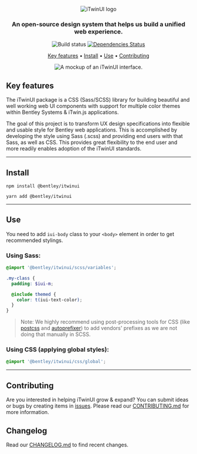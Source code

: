 <p align="center">
  <img src="https://itwinplatformcdn.azureedge.net/iTwinUI/iTwinUI-logo.png" alt="iTwinUI logo" />
</p>

<h3 align="center">An open-source design system that helps us build a unified web experience.</h3>
  
<div align="center">
  
  ![Build status](https://github.com/iTwin/iTwinUI/actions/workflows/build.yml/badge.svg?branch=main)
  [![Dependencies Status](https://status.david-dm.org/gh/dwyl/esta.svg)](https://david-dm.org/dwyl/esta)

</div>

<div align="center">
  
  [Key features](#key-features) • [Install](#install) • [Use](#use) • [Contributing](#contributing)

</div>

<p align="center">
  <img src="https://itwinplatformcdn.azureedge.net/iTwinUI/interface-mockup.png" alt="A mockup of an iTwinUI interface." />
</p>


## Key features

The iTwinUI package is a CSS (Sass/SCSS) library for building beautiful and well working web UI components with support for multiple color themes within Bentley Systems & iTwin.js applications.

The goal of this project is to transform UX design specifications into flexible and usable style for Bentley web applications. This is accomplished by developing the style using Sass (.scss) and providing end users with that Sass, as well as CSS. This provides great flexibility to the end user and more readily enables adoption of the iTwinUI standards.

---

## Install

```
npm install @bentley/itwinui
```

```
yarn add @bentley/itwinui
```

---

## Use

You need to add `iui-body` class to your `<body>` element in order to get recommended stylings.

### Using Sass:

```scss
@import '@bentley/itwinui/scss/variables';

.my-class {
  padding: $iui-m;

  @include themed {
    color: t(iui-text-color);
  }
}
```

> Note: We highly recommend using post-processing tools for CSS (like [postcss](https://www.npmjs.com/package/postcss) and [autoprefixer](https://www.npmjs.com/package/autoprefixer)) to add vendors' prefixes as we are not doing that manually in SCSS.

### Using CSS (applying global styles):

```css
@import '@bentley/itwinui/css/global';
```

---

## Contributing

Are you interested in helping iTwinUI grow & expand? You can submit ideas or bugs by creating items in [issues](https://github.com/iTwin/iTwinUI/issues).
Please read our [CONTRIBUTING.md](https://github.com/iTwin/iTwinUI/blob/main/CONTRIBUTING.md) for more information.

## Changelog

Read our [CHANGELOG.md](https://github.com/iTwin/iTwinUI/blob/main/CHANGELOG.md) to find recent changes.
